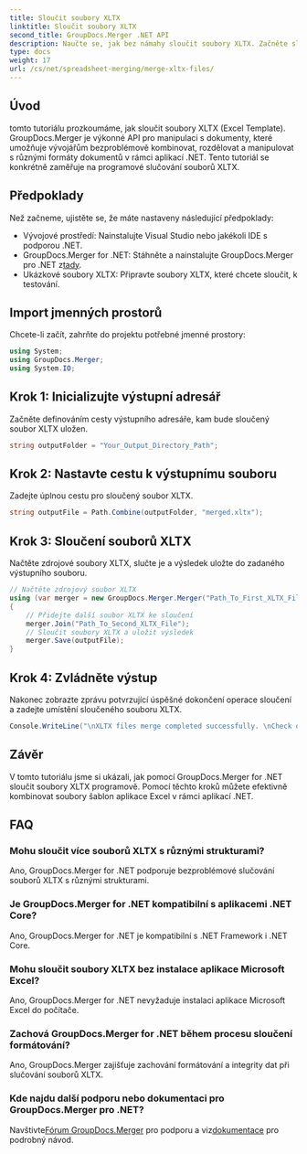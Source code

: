 ```yaml
---
title: Sloučit soubory XLTX
linktitle: Sloučit soubory XLTX
second_title: GroupDocs.Merger .NET API
description: Naučte se, jak bez námahy sloučit soubory XLTX. Začněte slučovat soubory XLTX a efektivně zefektivněte úkoly správy dokumentů.
type: docs
weight: 17
url: /cs/net/spreadsheet-merging/merge-xltx-files/
---
```

## Úvod
tomto tutoriálu prozkoumáme, jak sloučit soubory XLTX (Excel Template). GroupDocs.Merger je výkonné API pro manipulaci s dokumenty, které umožňuje vývojářům bezproblémově kombinovat, rozdělovat a manipulovat s různými formáty dokumentů v rámci aplikací .NET. Tento tutoriál se konkrétně zaměřuje na programové slučování souborů XLTX.
## Předpoklady
Než začneme, ujistěte se, že máte nastaveny následující předpoklady:
- Vývojové prostředí: Nainstalujte Visual Studio nebo jakékoli IDE s podporou .NET.
-  GroupDocs.Merger for .NET: Stáhněte a nainstalujte GroupDocs.Merger pro .NET z[tady](https://releases.groupdocs.com/merger/net/).
- Ukázkové soubory XLTX: Připravte soubory XLTX, které chcete sloučit, k testování.

## Import jmenných prostorů
Chcete-li začít, zahrňte do projektu potřebné jmenné prostory:
```csharp
using System; 
using GroupDocs.Merger;
using System.IO;
```
## Krok 1: Inicializujte výstupní adresář
Začněte definováním cesty výstupního adresáře, kam bude sloučený soubor XLTX uložen.
```csharp
string outputFolder = "Your_Output_Directory_Path";
```
## Krok 2: Nastavte cestu k výstupnímu souboru
Zadejte úplnou cestu pro sloučený soubor XLTX.
```csharp
string outputFile = Path.Combine(outputFolder, "merged.xltx");
```
## Krok 3: Sloučení souborů XLTX
Načtěte zdrojové soubory XLTX, slučte je a výsledek uložte do zadaného výstupního souboru.
```csharp
// Načtěte zdrojový soubor XLTX
using (var merger = new GroupDocs.Merger.Merger("Path_To_First_XLTX_File"))
{
    // Přidejte další soubor XLTX ke sloučení
    merger.Join("Path_To_Second_XLTX_File");
    // Sloučit soubory XLTX a uložit výsledek
    merger.Save(outputFile);
}
```
## Krok 4: Zvládněte výstup
Nakonec zobrazte zprávu potvrzující úspěšné dokončení operace sloučení a zadejte umístění sloučeného souboru XLTX.
```csharp
Console.WriteLine("\nXLTX files merge completed successfully. \nCheck output in {0}", outputFolder);
```

## Závěr
V tomto tutoriálu jsme si ukázali, jak pomocí GroupDocs.Merger for .NET sloučit soubory XLTX programově. Pomocí těchto kroků můžete efektivně kombinovat soubory šablon aplikace Excel v rámci aplikací .NET.

## FAQ
### Mohu sloučit více souborů XLTX s různými strukturami?
Ano, GroupDocs.Merger for .NET podporuje bezproblémové slučování souborů XLTX s různými strukturami.
### Je GroupDocs.Merger for .NET kompatibilní s aplikacemi .NET Core?
Ano, GroupDocs.Merger for .NET je kompatibilní s .NET Framework i .NET Core.
### Mohu sloučit soubory XLTX bez instalace aplikace Microsoft Excel?
Ano, GroupDocs.Merger for .NET nevyžaduje instalaci aplikace Microsoft Excel do počítače.
### Zachová GroupDocs.Merger for .NET během procesu sloučení formátování?
Ano, GroupDocs.Merger zajišťuje zachování formátování a integrity dat při slučování souborů XLTX.
### Kde najdu další podporu nebo dokumentaci pro GroupDocs.Merger pro .NET?
 Navštivte[Fórum GroupDocs.Merger](https://forum.groupdocs.com/c/merger/32) pro podporu a viz[dokumentace](https://reference.groupdocs.com/merger/net/) pro podrobný návod.